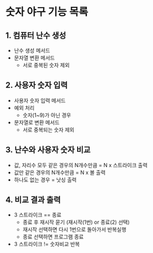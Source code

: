 # 숫자 야구 기능 목록
## 1. 컴퓨터 난수 생성
   - 난수 생성 메서드
   - 문자열 변환 메서드
      - 서로 중복된 숫자 제외
## 2. 사용자 숫자 입력
   - 사용자 숫자 입력 메서드
   - 예외 처리
      - 숫자(1~9)가 아닌 경우
   - 문자열로 변환 메서드
      - 서로 중복되는 숫자 제외
## 3. 난수와 사용자 숫자 비교
   - 값, 자리수 모두 같은 경우의 N개수만큼 = N x 스트라이크 출력
   - 값만 같은 경우의 N개수만큼 = N x 볼 출력
   - 하나도 없는 경우 = 낫싱 출력
## 4. 비교 결과 출력
   - 3 스트라이크 == 종료
      - 종료 후 재시작 묻기 (재시작(1번) or 종료(2) 선택)
      - 재시작 선택하면 다시 1번으로 돌아가서 반복실행
      - 종료 선택하면 프로그램 종료
   - 3 스트라이크 != 숫자비교 반복
